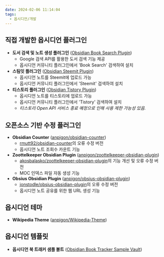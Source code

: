 ```yaml
---
date: 2024-02-06 11:14:04
tags:
  - 옵시디언/개발
---
```


## 직접 개발한 옵시디언 플러그인
- **도서 검색 및 노트 생성 플러그인** ([Obsidian Book Search Plugin](https://github.com/anpigon/obsidian-book-search-plugin))
    - Google 검색 API를 활용한 도서 검색 기능 제공
    - 옵시디언 커뮤니티 플러그인에서 'Book Search' 검색하여 설치
- **스팀잇 플러그인** ([Obsidian Steemit Plugin](https://github.com/anpigon/obsidian-steemit-plugin))
    - 옵시디언 노트를 Steemit에 업로드 가능
    - 옵시디언 커뮤니티 플러그인에서 'Steemit' 검색하여 설치
- **티스토리 플러그인** ([Obsidian Tistory Plugin](https://github.com/anpigon/obsidian-tistory-plugin))
    - 옵시디언 노트를 티스토리에 업로드 가능
    - 옵시디언 커뮤니티 플러그인에서 'Tistory' 검색하여 설치
    - *티스토리 Open API 서비스 종료 예정으로 인해 사용 제한 가능성 있음.*

## 오픈소스 기반 수정 플러그인
- **Obsidian Counter** ([anpigon/obsidian-counter](https://github.com/anpigon/obsidian-counter))
    - [rmutt92/obsidian-counter](https://github.com/rmutt92/obsidian-counter)의 오류 수정 버전
    - 옵시디언 노트 조회수 카운트 기능
- **Zoottelkeeper Obsidian Plugin** ([anpigon/zoottelkeeper-obsidian-plugin](https://github.com/anpigon/zoottelkeeper-obsidian-plugin))
    - [akosbalasko/zoottelkeeper-obsidian-plugin](https://github.com/akosbalasko/zoottelkeeper-obsidian-plugin)의 기능 개선 및 오류 수정 버전
    - MOC 인덱스 파일 자동 생성 기능
- **Obsius Obsidian Plugin** ([anpigon/obsius-obsidian-plugin](https://github.com/anpigon/obsius-obsidian-plugin))
    - [jonstodle/obsius-obsidian-plugin](https://github.com/jonstodle/obsius-obsidian-plugin)의 오류 수정 버전
    - 옵시디언 노트 공유를 위한 웹 URL 생성 기능

## 옵시디언 테마
- **Wikipedia Theme** ([anpigon/Wikipedia-Theme](https://github.com/anpigon/Wikipedia-Theme))

## 옵시디언 템플릿
- **옵시디언 북 트래커 샘플 볼트** ([Obsidian Book Tracker Sample Vault](https://github.com/anpigon/Obsidian_Book_Tracker_Sample_Vault))